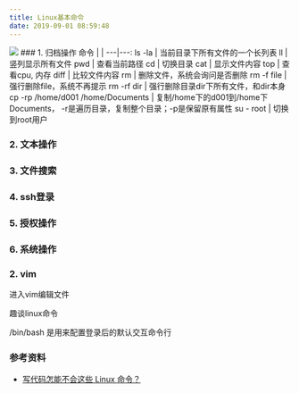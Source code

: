 ```yaml
---
title: Linux基本命令
date: 2019-09-01 08:59:48
---
```

<img src="1.png">
### 1. 归档操作
命令 | |
---|---:
ls -la      | 当前目录下所有文件的一个长列表
ll          | 竖列显示所有文件
pwd         | 查看当前路径
cd          | 切换目录
cat         | 显示文件内容
top         | 查看cpu, 内存
diff        | 比较文件内容
rm          | 删除文件，系统会询问是否删除
rm -f file  | 强行删除file，系统不再提示
rm -rf dir  | 强行删除目录dir下所有文件，和dir本身
cp -rp /home/d001 /home/Documents | 复制/home下的d001到/home下Documents， -r是遍历目录，复制整个目录；-p是保留原有属性
su - root   | 切换到root用户

### 2. 文本操作

### 3. 文件搜索

### 4. ssh登录

### 5. 授权操作

### 6. 系统操作

### 2. vim
进入vim编辑文件




趣谈linux命令

/bin/bash 是用来配置登录后的默认交互命令行


### 参考资料
- [写代码怎能不会这些 Linux 命令？](https://juejin.im/entry/599b9e07f265da246d6af09f)
